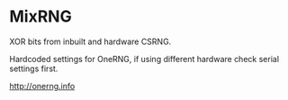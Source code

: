# MixRNG

XOR bits from inbuilt and hardware CSRNG.

Hardcoded settings for OneRNG, if using different hardware check serial settings first.

http://onerng.info


